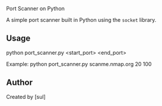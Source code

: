 Port Scanner on Python

A simple port scanner built in Python using the `socket` library.

## Usage
python port_scanner.py <target> <start_port> <end_port>

Example:
python port_scanner.py scanme.nmap.org 20 100


## Author
Created by [sul]
